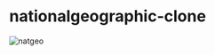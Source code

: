 # nationalgeographic-clone
![natgeo](https://github.com/oktaydeveli/nationalgeographic-clone/assets/65022547/57c4c870-df8d-462a-88a0-11f2f928fd47)
